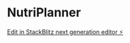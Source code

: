 # NutriPlanner

[Edit in StackBlitz next generation editor ⚡️](https://stackblitz.com/~/github.com/bigdino44/NutriPlanner)